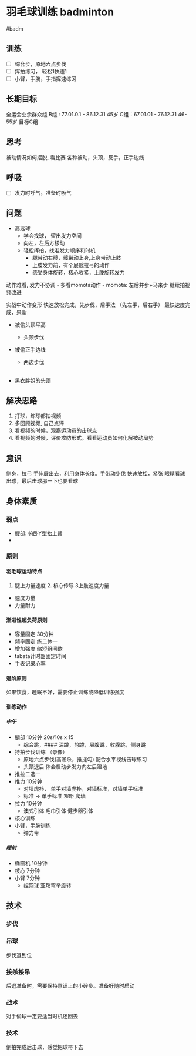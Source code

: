 # 羽毛球训练 badminton

#badm

## 训练
- [ ] 综合步，原地六点步伐
- [ ] 挥拍练习， 轻松1快速1
- [ ] 小臂，手腕，手指挥速练习

## 长期目标

全运会业余群众组
B组 : 77.01.0.1 - 86.12.31 45岁
C组：67.01.01 - 76.12.31   46-55岁
目标C组

## 思考
被动情况如何摆脱, 看比赛
各种被动，头顶，反手，正手边线

## 呼吸
- [ ] 发力时呼气，准备时吸气

## 问题
- 高远球
	- 学会找球， 留出发力空间
	- 向左，左后方移动
	- 轻松挥拍，找准发力顺序和时机
		- 腿带动右髋，髋带动上身,上身带动上肢
		- 上肢发力前，有个展髋拉弓的动作
		- 感受身体旋转，核心收紧，上肢旋转发力

动作难看, 发力不协调
	- 多看momota动作
	- momota: 左后并步+马来步
	继续拍视频改进

实战中动作变形
	快速放松完成，先步伐，后手法 （先左手，后右手）
	最快速度完成，果断

- 被偷头顶平高
	- 头顶步伐

- 被偷正手边线
	- 两边步伐

## 
- 黑衣胖姐的头顶

## 解决思路
1. 打球，练球都拍视频
2. 多回顾视频, 自己点评
3. 看视频的时候，观察运动员的击球点
4. 看视频的时候，评价攻防形式。看看运动员如何化解被动局势

## 意识

侧身，拉弓
手伸展出去，利用身体长度。手带动步伐
快速放松，紧张
眼睛看球
	出球，最后击球那一下也要看球

## 身体素质

### 弱点
- 腰部: 俯卧Y型抬上臂
- 
### 原则

#### 羽毛球运动特点

1. 腿上力量速度 2. 核心传导 3上肢速度力量
- 速度力量
- 力量耐力

#### 渐进性超负荷原则

- 容量固定 30分钟 
- 频率固定 练二休一
- 增加强度 缩短组间歇
- tabata计时器固定时间
- 手表记录心率

#### 退阶原则

如果饮食，睡眠不好，需要停止训练或降低训练强度

#### 训练动作

##### 中午

- 腿部 10分钟 20s/10s x 15
	- 综合跳，#### 深蹲，剪蹲，展腹跳，收腹跳，侧身跳
- 持拍步伐训练 （录像）
	- 原地六点步伐(高吊杀，推搓勾) 配合水平视线击球练习
	- 头顶退后 体会启动步发力向左后蹬地
- 推拉二选一
- 推力 10分钟
	- 对墙虎扑， 单手对墙虎扑，对墙标准，对墙单手标准
	- 标准 -> 单手标准  窄距 爬墙
- 拉力 10分钟
	- 澳式引体 毛巾引体 健步器引体
- 核心训练
- 小臂，手腕训练
	- 弹力带

##### 睡前
- 椭圆机 10分钟
- 核心 7分钟
- 小臂 7分钟
	- 捏网球 亚玲弯举旋转

## 技术  

### 步伐

### 吊球

步伐退到位

### 接杀接吊

后退准备时，需要保持意识上的小碎步。准备好随时启动

### 战术

对手偷球一定要适当时机还回去

### 技术

倒拍完成后击球，感觉把球带下去